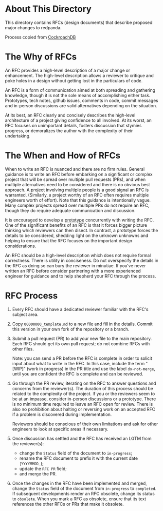 # About This Directory

This directory contains RFCs (design documents) that describe proposed
major changes to redpanda.

Process copied from [CockroachDB](https://raw.githubusercontent.com/cockroachdb/cockroach/master/docs/RFCS/README.md)

# The Why of RFCs

An RFC provides a high-level description of a major change or
enhancement. The high-level description allows a reviewer
to critique and poke holes in a design without getting lost in the
particulars of code.

An RFC is a form of communication aimed at both spreading and
gathering knowledge, though it is not the sole means of accomplishing
either task. Prototypes, tech notes, github issues, comments in code,
commit messages and in-person discussions are valid alternatives
depending on the situation.

At its best, an RFC clearly and concisely describes the high-level
architecture of a project giving confidence to all involved. At its
worst, an RFC focuses on unimportant details, fosters discussion that
stymies progress, or demoralizes the author with the complexity of
their undertaking.

# The When and How of RFCs

When to write an RFC is nuanced and there are no firm rules. General
guidance is to write an RFC before embarking on a significant or
complex project that will be spread over multiple pull requests (PRs),
and when multiple alternatives need to be considered and there is no
obvious best approach. A project involving multiple people is a good
signal an RFC is warranted. (Similarly, a project worthy of an RFC
often requires multiple engineers worth of effort). Note that this
guidance is intentionally vague. Many complex projects spread over
multiple PRs do not require an RFC, though they do require adequate
communication and discussion.

It is encouraged to develop a [prototype](PROTOTYPING.md) concurrently
with writing the RFC. One of the significant benefits of an RFC is
that it forces bigger picture thinking which reviewers can then
disect. In contrast, a prototype forces the details to be considered,
shedding light on the unknown unknowns and helping to ensure that the
RFC focuses on the important design considerations.

An RFC should be a high-level description which does not require
formal correctness. There is utility in conciseness. Do not
overspecify the details in the RFC as doing so can bury the reviewer
in minutiae. If you've never written an RFC
before consider partnering with a more experienced engineer for
guidance and to help shepherd your RFC through the process.

# RFC Process

1. Every RFC should have a dedicated reviewer familiar with the RFC's
   subject area.

2. Copy `00000000_template.md` to a new file and fill in the
   details. Commit this version in your own fork of the repository or
   a branch.

3. Submit a pull request (PR) to add your new file to the main
   repository. Each RFC should get its own pull request; do not
   combine RFCs with other files.

   Note: you can send a PR before the RFC is complete in order to
   solicit input about what to write in the RFC. In this case, include
   the term "[WIP]" (work in progress) in the PR title and use the
   label `do-not-merge`, until you are confident the RFC is complete
   and can be reviewed.

4. Go through the PR review, iterating on the RFC to answer questions
   and concerns from the reviewer(s). The duration of this process
   should be related to the complexity of the project. If you or the
   reviewers seem to be at an impasse, consider in-person discussions
   or a prototype. There is no minimum time required to leave an RFC
   open for review. There is also no prohibition about halting or
   reversing work on an accepted RFC if a problem is discovered during
   implementation.

   Reviewers should be conscious of their own limitations and ask for
   other engineers to look at specific areas if necessary.

5. Once discussion has settled and the RFC has received an LGTM from
   the reviewer(s):

   - change the `Status` field of the document to `in-progress`;
   - rename the RFC document to prefix it with the current date (`YYYYMMDD_`);
   - update the `RFC PR` field;
   - and merge the PR.

6. Once the changes in the RFC have been implemented and merged,
   change the `Status` field of the document from `in-progress` to
   `completed`. If subsequent developments render an RFC obsolete,
   change its status to `obsolete`. When you mark a RFC as obsolete,
   ensure that its text references the other RFCs or PRs that make it
   obsolete.

